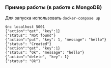 ### Пример работы (в работе с MongoDB)
Для запуска использовать `docker-compose up`
```
$nc localhost 5001
{"action":"get", "key":1}
{"status": "Not found"}
{"action":"put", "key": 1, "message": "hello"}
{"status": "Created"}
{"action":"get", "key":1}
{"status": "Ok", "message": "hello"}
{"action":"delete", "key": 1}
{"status": "Ok"}
```
